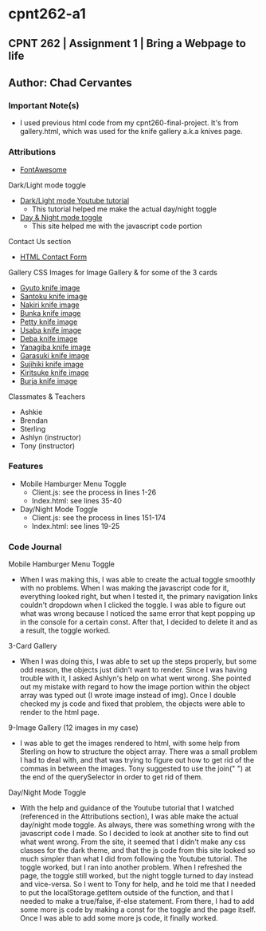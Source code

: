 # cpnt262-a1

## CPNT 262 | Assignment 1 | Bring a Webpage to life

## Author: Chad Cervantes

### Important Note(s)

- I used previous html code from my cpnt260-final-project. It's from gallery.html, which was used for the knife gallery a.k.a knives page.

### Attributions

- [FontAwesome](https://fontawesome.com/)

Dark/Light mode toggle
- [Dark/Light mode Youtube tutorial](https://www.youtube.com/watch?v=t-AQf8yzEeA)
  - This tutorial helped me make the actual day/night toggle
- [Day & Night mode toggle](https://foolishdeveloper.com/day-and-night-mode-toggle-using-javascript/)
  - This site helped me with the javascript code portion

Contact Us section
- [HTML Contact Form](https://www.majesticform.com/form-guides/html-email-form)

Gallery CSS Images for Image Gallery & for some of the 3 cards
- [Gyuto knife image](https://www.chefslocker.co.uk/store/p87/WASakai.html)
- [Santoku knife image](https://www.justonecookbook.com/your-guide-to-japanese-knives/)
- [Nakiri knife image](https://www.koiknives.com/blogs/japanese-knives/santoku-vs-nakiri-knives-which-one-is-right-for-you)
- [Bunka knife image](https://knifewear.com/products/yoshikane-shirogami-stainless-nashiji-bunka-165mm)
- [Petty knife image](https://staysharpmtl.com/en/collections/petty/products/hitohira-imojiya-th-aogami-super-petty-120mm)
- [Usaba knife image](https://en.wikipedia.org/wiki/Usuba_b%C5%8Dch%C5%8D)
- [Deba knife image](https://www.chefslocker.co.uk/deba--butchery.html)
- [Yanagiba knife image](https://en.wikipedia.org/wiki/Yanagi_ba)
- [Garasuki knife image](https://takahashikusu.co.jp/en/product/468/)
- [Sujihiki knife image](https://staysharpmtl.com/en/products/hado-ginsan-sujihiki-270-mm-kijiro-laque)
- [Kiritsuke knife image](https://staysharpmtl.com/en/products/yoshikane-skd-nashiji-kiritsuke-gyuto-240mm-tagayasan)
- [Burja knife image](https://osterrob.si/products/burja-noz-za-prsut-300-mm)

Classmates & Teachers
- Ashkie 
- Brendan
- Sterling
- Ashlyn (instructor)
- Tony (instructor)

### Features

- Mobile Hamburger Menu Toggle
  - Client.js: see the process in lines 1-26 
  - Index.html: see lines 35-40
- Day/Night Mode Toggle
  - Client.js: see the process in lines 151-174 
  - Index.html: see lines 19-25

### Code Journal 

Mobile Hamburger Menu Toggle

- When I was making this, I was able to create the actual toggle smoothly with no problems. When I was making the javascript code for it, everything looked right, but when I tested it, the primary navigation links couldn't dropdown when I clicked the toggle. I was able to figure out what was wrong because I noticed the same error that kept popping up in the console for a certain const. After that, I decided to delete it and as a result, the toggle worked.

3-Card Gallery

- When I was doing this, I was able to set up the steps properly, but some odd reason, the objects just didn't want to render. Since I was having trouble with it, I asked Ashlyn's help on what went wrong. She pointed out my mistake with regard to how the image portion within the object array was typed out (I wrote image instead of img). Once I double checked my js code and fixed that problem, the objects were able to render to the html page. 

9-Image Gallery (12 images in my case)

- I was able to get the images rendered to html, with some help from Sterling on how to structure the object array. There was a small problem I had to deal with, and that was trying to figure out how to get rid of the commas in between the images. Tony suggested to use the join(" ") at the end of the querySelector in order to get rid of them. 

Day/Night Mode Toggle

- With the help and guidance of the Youtube tutorial that I watched (referenced in the Attributions section), I was able make the actual day/night mode toggle. As always, there was something wrong with the javascript code I made. So I decided to look at another site to find out what went wrong. From the site, it seemed that I didn't make any css classes for the dark theme, and that the js code from this site looked so much simpler than what I did from following the Youtube tutorial. The toggle worked, but I ran into another problem. When I refreshed the page, the toggle still worked, but the night toggle turned to day instead and vice-versa. So I went to Tony for help, and he told me that I needed to put the localStorage.getItem outside of the function, and that I needed to make a true/false, if-else statement. From there, I had to add some more js code by making a const for the toggle and the page itself. Once I was able to add some more js code, it finally worked.